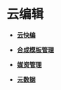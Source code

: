 # 云编辑<a name="vod_01_0066"></a>

-   **[云快编](云快编.md)**  

-   **[合成模板管理](合成模板管理.md)**  

-   **[媒资管理](媒资管理.md)**  

-   **[元数据](元数据.md)**  


